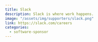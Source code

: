 ```yaml
---
title: Slack
description: Slack is where work happens.
image: "/assets/img/supporters/slack.png"
link: https://slack.com/careers
categories:
  - software-sponsor
---
```

